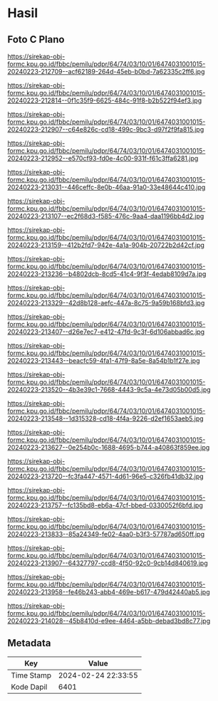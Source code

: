 # Hasil

## Foto C Plano

https://sirekap-obj-formc.kpu.go.id/fbbc/pemilu/pdpr/64/74/03/10/01/6474031001015-20240223-212709--acf62189-264d-45eb-b0bd-7a62335c2ff6.jpg

https://sirekap-obj-formc.kpu.go.id/fbbc/pemilu/pdpr/64/74/03/10/01/6474031001015-20240223-212814--0f1c35f9-6625-484c-91f8-b2b522f94ef3.jpg

https://sirekap-obj-formc.kpu.go.id/fbbc/pemilu/pdpr/64/74/03/10/01/6474031001015-20240223-212907--c64e826c-cd18-499c-9bc3-d97f2f9fa815.jpg

https://sirekap-obj-formc.kpu.go.id/fbbc/pemilu/pdpr/64/74/03/10/01/6474031001015-20240223-212952--e570cf93-fd0e-4c00-931f-f61c3ffa6281.jpg

https://sirekap-obj-formc.kpu.go.id/fbbc/pemilu/pdpr/64/74/03/10/01/6474031001015-20240223-213031--446ceffc-8e0b-46aa-91a0-33e48644c410.jpg

https://sirekap-obj-formc.kpu.go.id/fbbc/pemilu/pdpr/64/74/03/10/01/6474031001015-20240223-213107--ec2f68d3-f585-476c-9aa4-daa1196bb4d2.jpg

https://sirekap-obj-formc.kpu.go.id/fbbc/pemilu/pdpr/64/74/03/10/01/6474031001015-20240223-213159--412b2fd7-942e-4a1a-904b-20722b2d42cf.jpg

https://sirekap-obj-formc.kpu.go.id/fbbc/pemilu/pdpr/64/74/03/10/01/6474031001015-20240223-213236--b4802dcb-8cd5-41c4-9f3f-4edab8109d7a.jpg

https://sirekap-obj-formc.kpu.go.id/fbbc/pemilu/pdpr/64/74/03/10/01/6474031001015-20240223-213329--42d8b128-aefc-447a-8c75-9a59b168bfd3.jpg

https://sirekap-obj-formc.kpu.go.id/fbbc/pemilu/pdpr/64/74/03/10/01/6474031001015-20240223-213407--d26e7ec7-e412-47fd-9c3f-6d106abbad6c.jpg

https://sirekap-obj-formc.kpu.go.id/fbbc/pemilu/pdpr/64/74/03/10/01/6474031001015-20240223-213443--beacfc59-4fa1-47f9-8a5e-8a54b1b1f27e.jpg

https://sirekap-obj-formc.kpu.go.id/fbbc/pemilu/pdpr/64/74/03/10/01/6474031001015-20240223-213520--4b3e39c1-7668-4443-9c5a-4e73d05b00d5.jpg

https://sirekap-obj-formc.kpu.go.id/fbbc/pemilu/pdpr/64/74/03/10/01/6474031001015-20240223-213548--1d315328-cd18-4f4a-9226-d2ef1653aeb5.jpg

https://sirekap-obj-formc.kpu.go.id/fbbc/pemilu/pdpr/64/74/03/10/01/6474031001015-20240223-213627--0e254b0c-1688-4695-b744-a40863f859ee.jpg

https://sirekap-obj-formc.kpu.go.id/fbbc/pemilu/pdpr/64/74/03/10/01/6474031001015-20240223-213720--fc3fa447-4571-4d61-96e5-c326fb41db32.jpg

https://sirekap-obj-formc.kpu.go.id/fbbc/pemilu/pdpr/64/74/03/10/01/6474031001015-20240223-213757--fc135bd8-eb6a-47cf-bbed-0330052f6bfd.jpg

https://sirekap-obj-formc.kpu.go.id/fbbc/pemilu/pdpr/64/74/03/10/01/6474031001015-20240223-213833--85a24349-fe02-4aa0-b3f3-57787ad650ff.jpg

https://sirekap-obj-formc.kpu.go.id/fbbc/pemilu/pdpr/64/74/03/10/01/6474031001015-20240223-213907--64327797-ccd8-4f50-92c0-9cb14d840619.jpg

https://sirekap-obj-formc.kpu.go.id/fbbc/pemilu/pdpr/64/74/03/10/01/6474031001015-20240223-213958--fe46b243-abb4-469e-b617-479d42440ab5.jpg

https://sirekap-obj-formc.kpu.go.id/fbbc/pemilu/pdpr/64/74/03/10/01/6474031001015-20240223-214028--45b8410d-e9ee-4464-a5bb-debad3bd8c77.jpg


## Metadata

| Key        | Value               |
| ---------- | ------------------- |
| Time Stamp | 2024-02-24 22:33:55 |
| Kode Dapil | 6401                |



